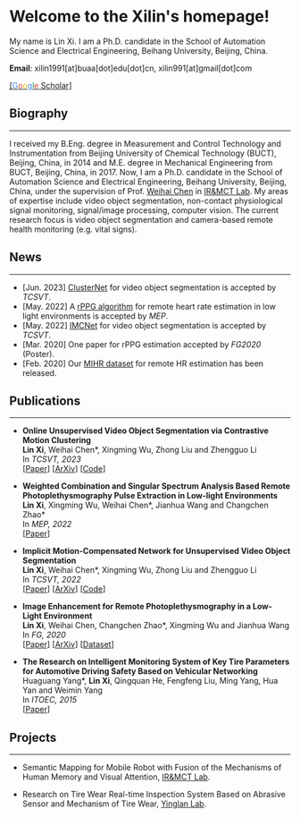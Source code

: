 # Welcome to the Xilin's homepage!
My name is Lin Xi. I am a Ph.D. candidate in the School of Automation Science and Electrical Engineering, Beihang University, Beijing, China.

**Email**: xilin1991[at]buaa[dot]edu[dot]cn, xilin991[at]gmail[dot]com

<a href="https://scholar.google.com/citations?hl=zh-CN&user=P0TIVUkAAAAJ" target="_blank">[<font color="#4285F4" data-darkreader-inline-color="" style="--darkreader-inline-color:#4ba0f4;">G</font><font color="#DB4437" data-darkreader-inline-color="" style="--darkreader-inline-color:#de5448;">o</font><font color="#F4B400" data-darkreader-inline-color="" style="--darkreader-inline-color:#ffc521;">o</font><font color="#4285F4" data-darkreader-inline-color="" style="--darkreader-inline-color:#4ba0f4;">g</font><font color="#0F9D58" data-darkreader-inline-color="" style="--darkreader-inline-color:#63f0ab;">l</font><font color="#DB4437" data-darkreader-inline-color="" style="--darkreader-inline-color:#de5448;">e</font> Scholar]</a>
    

## Biography
***
I received my B.Eng. degree in Measurement and Control Technology and Instrumentation from Beijing University of Chemical Technology (BUCT), Beijing, China, in 2014 and M.E. degree in Mechanical Engineering from BUCT, Beijing, China, in 2017. Now, I am a Ph.D. candidate in the School of Automation Science and Electrical Engineering, Beihang University, Beijing, China, under the supervision of Prof. <a href="http://irmct.buaa.edu.cn/sysgk2/dsfc.htm" target="_blank">Weihai Chen</a> in <a href="http://irmct.buaa.edu.cn/" target="_blank">IR&MCT Lab</a>. My areas of expertise include video object segmentation, non-contact physiological signal monitoring, signal/image processing, computer vision. The current research focus is video object segmentation and camera-based remote health monitoring (e.g. vital signs).

## News
***
* [Jun. 2023] <a href="https://ieeexplore.ieee.org/document/10159996" target="_blank">ClusterNet</a> for video object segmentation is accepted by *TCSVT*.
* [May. 2022] A <a href="https://www.sciencedirect.com/science/article/abs/pii/S1350453322000716" target="_blank">rPPG algorithm</a> for remote heart rate estimation in low light environments is accepted by *MEP*.
* [May. 2022] <a href="https://ieeexplore.ieee.org/document/9751597" target="_blank">IMCNet</a> for video object segmentation is accepted by *TCSVT*.
* [Mar. 2020] One paper for rPPG estimation accepted by *FG2020* (Poster).
* [Feb. 2020] Our <a href="https://github.com/xilin1991/Large-scale-Multi-illumination-HR-Database" target="_blank">MIHR dataset</a> for remote HR estimation has been released.

## Publications
***
* **Online Unsupervised Video Object Segmentation via Contrastive Motion Clustering**
  <br>
  **Lin Xi**, Weihai Chen\*, Xingming Wu, Zhong Liu and Zhengguo Li
  <br>
  In *TCSVT, 2023*
  <br>
  [<a href="https://ieeexplore.ieee.org/document/10159996" target="_blank">Paper</a>] [<a href="https://arxiv.org/abs/2306.12048" target="_blank">ArXiv</a>] [<a href="https://github.com/xilin1991/ClusterNet" target="_blank">Code</a>]

* **Weighted Combination and Singular Spectrum Analysis Based Remote Photoplethysmography Pulse Extraction in Low-light Environments**
  <br>
  **Lin Xi**, Xingming Wu, Weihai Chen\*, Jianhua Wang and Changchen Zhao\*
  <br>
  In *MEP, 2022*
  <br>
  [<a href="https://www.sciencedirect.com/science/article/abs/pii/S1350453322000716" target="_blank">Paper</a>]

* **Implicit Motion-Compensated Network for Unsupervised Video Object Segmentation**
  <br>
  **Lin Xi**, Weihai Chen\*, Xingming Wu, Zhong Liu and Zhengguo Li
  <br>
  In *TCSVT, 2022*
  <br>
  [<a href="https://ieeexplore.ieee.org/document/9751597" target="_blank">Paper</a>] [<a href="https://arxiv.org/abs/2204.02791" target="_blank">ArXiv</a>] [<a href="https://github.com/xilin1991/IMCNet" target="_blank">Code</a>]


* **Image Enhancement for Remote Photoplethysmography in a Low-Light Environment**
  <br>
  **Lin Xi**, Weihai Chen, Changchen Zhao\*, Xingming Wu and Jianhua Wang
  <br>
  In *FG, 2020*
  <br>
  [<a href="https://ieeexplore.ieee.org/document/9320298" target="_blank">Paper</a>] [<a href="https://arxiv.org/abs/2303.09336" target="_blank">ArXiv</a>] [<a href="https://github.com/xilin1991/Large-scale-Multi-illumination-HR-Database" target="_blank">Dataset</a>]

* **The Research on Intelligent Monitoring System of Key Tire Parameters for Automotive Driving Safety Based on Vehicular Networking**
  <br>
  Huaguang Yang\*, **Lin Xi**, Qingquan He, Fengfeng Liu, Ming Yang, Hua Yan and Weimin Yang
  <br>
  In *ITOEC, 2015*
  <br>
  [<a href="https://www.atlantis-press.com/proceedings/itoec-15/16821" target="_blank">Paper</a>]

## Projects
***
* Semantic Mapping for Mobile Robot with Fusion of the Mechanisms of Human Memory and Visual Attention, <a href="http://irmct.buaa.edu.cn/" target="_blank">IR&MCT Lab</a>.

* Research on Tire Wear Real-time Inspection System Based on Abrasive Sensor and Mechanism of Tire Wear, <a href="https://mech.buct.edu.cn/3128/list.htm" target="_blank">Yinglan Lab</a>.

<!-- ## Tutorial
***

## Honors & Awards
*** -->
